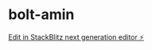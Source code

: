 # bolt-amin

[Edit in StackBlitz next generation editor ⚡️](https://stackblitz.com/~/github.com/Ahmedzubair1234/bolt-amin)